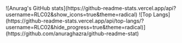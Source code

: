 
<link rel="stylesheet" href="https://cdn.jsdelivr.net/gh/devicons/devicon@v2.15.1/devicon.min.css">
![Anurag's GitHub stats](https://github-readme-stats.vercel.app/api?username=RLC02&show_icons=true&theme=radical)
![Top Langs](https://github-readme-stats.vercel.app/api/top-langs/?username=RLC02&hide_progress=true&theme=radical)](https://github.com/anuraghazra/github-readme-stat)
          
                             
<!--
**RLC02/RLC02** is a ✨ _special_ ✨ repository because its `README.md` (this file) appears on your GitHub profile.

